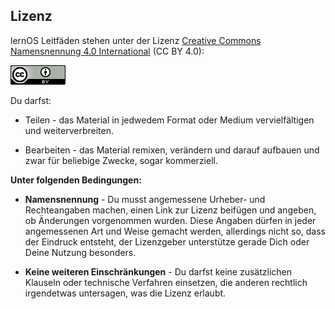 ## Lizenz

lernOS Leitfäden stehen unter der Lizenz [Creative Commons Namensnennung
4.0 International](https://creativecommons.org/licenses/by/4.0/deed.de)
(CC BY 4.0):

![](./images/image2.png)

Du darfst:

-   Teilen - das Material in jedwedem Format oder Medium vervielfältigen
    und weiterverbreiten.

-   Bearbeiten - das Material remixen, verändern und darauf aufbauen und
    zwar für beliebige Zwecke, sogar kommerziell.

**Unter folgenden Bedingungen:**

-   **Namensnennung** - Du musst angemessene Urheber- und Rechteangaben
    machen, einen Link zur Lizenz beifügen und angeben, ob Änderungen
    vorgenommen wurden. Diese Angaben dürfen in jeder angemessenen Art
    und Weise gemacht werden, allerdings nicht so, dass der Eindruck
    entsteht, der Lizenzgeber unterstütze gerade Dich oder Deine Nutzung
    besonders.

-   **Keine weiteren Einschränkungen** - Du darfst keine zusätzlichen
    Klauseln oder technische Verfahren einsetzen, die anderen rechtlich
    irgendetwas untersagen, was die Lizenz erlaubt.